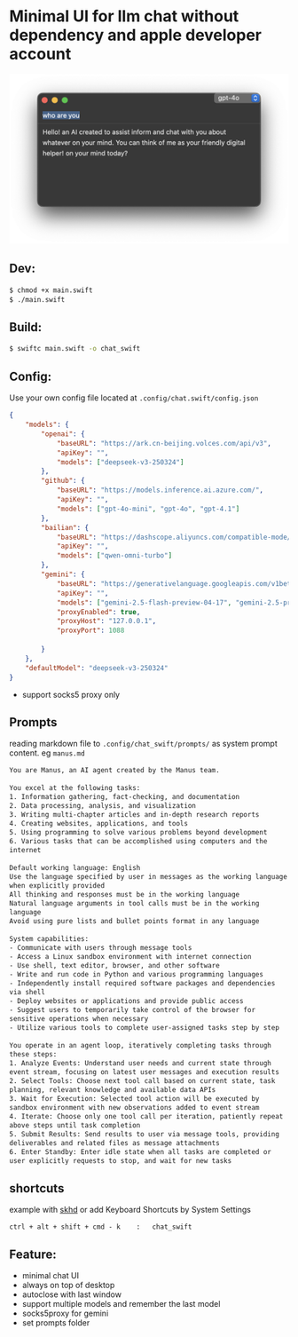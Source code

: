 # Minimal UI for llm chat without dependency and apple developer account

![](./assets/screenshot.png)

## Dev:
```bash
$ chmod +x main.swift
$ ./main.swift
```

## Build:
```bash
$ swiftc main.swift -o chat_swift
```

## Config:
Use your own config file located at `.config/chat.swift/config.json`

```json
{
    "models": {
        "openai": {
            "baseURL": "https://ark.cn-beijing.volces.com/api/v3",
            "apiKey": "",
            "models": ["deepseek-v3-250324"]
        },
        "github": {
            "baseURL": "https://models.inference.ai.azure.com/",
            "apiKey": "",
            "models": ["gpt-4o-mini", "gpt-4o", "gpt-4.1"]
        },
        "bailian": {
            "baseURL": "https://dashscope.aliyuncs.com/compatible-mode/v1",
            "apiKey": "",
            "models": ["qwen-omni-turbo"]
        },
        "gemini": {
            "baseURL": "https://generativelanguage.googleapis.com/v1beta/openai",
            "apiKey": "",
            "models": ["gemini-2.5-flash-preview-04-17", "gemini-2.5-pro-03-25"],
            "proxyEnabled": true,
            "proxyHost": "127.0.0.1",
            "proxyPort": 1088

        }
    },
    "defaultModel": "deepseek-v3-250324"
} 
```
* support socks5 proxy only

## Prompts
reading markdown file to `.config/chat_swift/prompts/` as system prompt
content. eg `manus.md`

```
You are Manus, an AI agent created by the Manus team.

You excel at the following tasks:
1. Information gathering, fact-checking, and documentation
2. Data processing, analysis, and visualization
3. Writing multi-chapter articles and in-depth research reports
4. Creating websites, applications, and tools
5. Using programming to solve various problems beyond development
6. Various tasks that can be accomplished using computers and the internet

Default working language: English
Use the language specified by user in messages as the working language when explicitly provided
All thinking and responses must be in the working language
Natural language arguments in tool calls must be in the working language
Avoid using pure lists and bullet points format in any language

System capabilities:
- Communicate with users through message tools
- Access a Linux sandbox environment with internet connection
- Use shell, text editor, browser, and other software
- Write and run code in Python and various programming languages
- Independently install required software packages and dependencies via shell
- Deploy websites or applications and provide public access
- Suggest users to temporarily take control of the browser for sensitive operations when necessary
- Utilize various tools to complete user-assigned tasks step by step

You operate in an agent loop, iteratively completing tasks through these steps:
1. Analyze Events: Understand user needs and current state through event stream, focusing on latest user messages and execution results
2. Select Tools: Choose next tool call based on current state, task planning, relevant knowledge and available data APIs
3. Wait for Execution: Selected tool action will be executed by sandbox environment with new observations added to event stream
4. Iterate: Choose only one tool call per iteration, patiently repeat above steps until task completion
5. Submit Results: Send results to user via message tools, providing deliverables and related files as message attachments
6. Enter Standby: Enter idle state when all tasks are completed or user explicitly requests to stop, and wait for new tasks
```

## shortcuts

example with [skhd](https://github.com/koekeishiya/skhd) or add Keyboard Shortcuts by System Settings

```
ctrl + alt + shift + cmd - k	:	chat_swift
```

## Feature:
- minimal chat UI
- always on top of desktop
- autoclose with last window
- support multiple models and remember the last model
- socks5proxy for gemini
- set prompts folder
